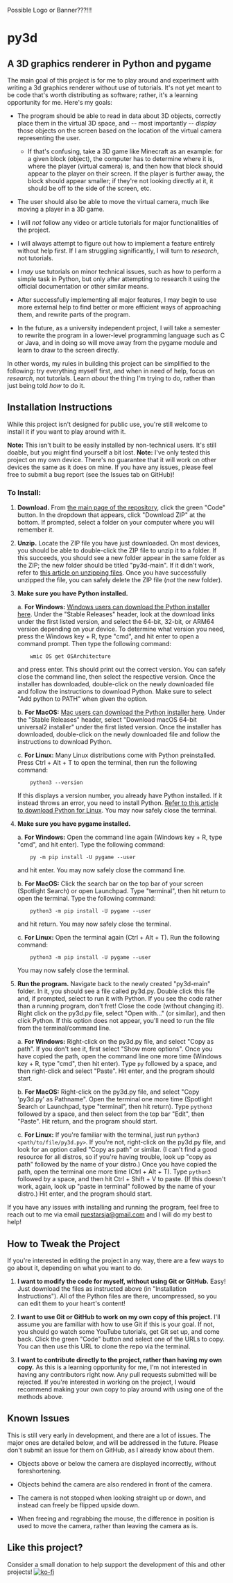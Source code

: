 Possible Logo or Banner???!!!

# py3d
## A 3D graphics renderer in Python and pygame

The main goal of this project is for me to play around and experiment with writing a 3d graphics renderer without use of tutorials. It's not yet meant to be code that's worth distributing as software; rather, it's a learning opportunity for me. Here's my goals:

* The program should be able to read in data about 3D objects, correctly place them in the virtual 3D space, and -- most importantly -- *display* those objects on the screen based on the location of the virtual camera representing the user.

    * If that's confusing, take a 3D game like Minecraft as an example: for a given block (object), the computer has to determine where it is, where the player (virtual camera) is, and then how that block should appear to the player on their screen. If the player is further away, the block should appear smaller; if they're not looking directly at it, it should be off to the side of the screen, etc.

* The user should also be able to move the virtual camera, much like moving a player in a 3D game.

* I will *not* follow any video or article tutorials for major functionalities of the project.

* I will always attempt to figure out how to implement a feature entirely without help first. If I am struggling significantly, I will turn to *research*, not tutorials.

* I *may* use tutorials on minor technical issues, such as how to perform a simple task in Python, but only after attempting to research it using the official documentation or other similar means.

* After successfully implementing all major features, I may begin to use more external help to find better or more efficient ways of approaching them, and rewrite parts of the program.

* In the future, as a university independent project, I will take a semester to rewrite the program in a lower-level programming language such as C or Java, and in doing so will move away from the pygame module and learn to draw to the screen directly.

In other words, my rules in building this project can be simplified to the following: try everything myself first, and when in need of help, focus on *research*, not tutorials. Learn *about* the thing I'm trying to do, rather than just being told *how* to do it.

## Installation Instructions

While this project isn't designed for public use, you're still welcome to install it if you want to play around with it.

**Note:** This isn't built to be easily installed by non-technical users. It's still doable, but you might find yourself a bit lost.
**Note:** I've only tested this project on my own device. There's no guarantee that it will work on other devices the same as it does on mine. If you have any issues, please feel free to submit a bug report (see the Issues tab on GitHub)!

### To Install:

1. **Download.** From [the main page of the repository](https://github.com/ruestarsja/py3d), click the green "Code" button. In the dropdown that appears, click "Download ZIP" at the bottom. If prompted, select a folder on your computer where you will remember it.

2. **Unzip.** Locate the ZIP file you have just downloaded. On most devices, you should be able to double-click the ZIP file to unzip it to a folder. If this succeeds, you should see a new folder appear in the same folder as the ZIP; the new folder should be titled "py3d-main". If it didn't work, refer to [this article on unzipping files](https://www.greengeeks.com/tutorials/unzip-files-computer-devices/). Once you have successfully unzipped the file, you can safely delete the ZIP file (*not* the new folder).

3. **Make sure you have Python installed.**

    a. **For Windows:** [Windows users can download the Python installer here](https://www.python.org/downloads/windows/). Under the "Stable Releases" header, look at the download links under the first listed version, and select the 64-bit, 32-bit, or ARM64 version depending on your device. To determine what version you need, press the Windows key + R, type "cmd", and hit enter to open a command prompt. Then type the following command:
    ```
        wmic OS get OSArchitecture
    ```
    and press enter. This should print out the correct version. You can safely close the command line, then select the respective version. Once the installer has downloaded, double-click on the newly downloaded file and follow the instructions to download Python. Make sure to select "Add python to PATH" when given the option.

    b. **For MacOS:** [Mac users can download the Python installer here](https://www.python.org/downloads/macos/). Under the "Stable Releases" header, select "Download macOS 64-bit universal2 installer" under the first listed version. Once the installer has downloaded, double-click on the newly downloaded file and follow the instructions to download Python.

    c. **For Linux:** Many Linux distributions come with Python preinstalled. Press Ctrl + Alt + T to open the terminal, then run the following command:
    ```
        python3 --version
    ```
    If this displays a version number, you already have Python installed. If it instead throws an error, you need to install Python. [Refer to this article to download Python for Linux](https://www.geeksforgeeks.org/how-to-install-python-on-linux/). You may now safely close the terminal.

4. **Make sure you have pygame installed.**

    a. **For Windows:** Open the command line again (Windows key + R, type "cmd", and hit enter). Type the following command:
    ```
        py -m pip install -U pygame --user
    ```
    and hit enter. You may now safely close the command line.

    b. **For MacOS:** Click the search bar on the top bar of your screen (Spotlight Search) or open Launchpad. Type "terminal", then hit return to open the terminal. Type the following command:
    ```
        python3 -m pip install -U pygame --user
    ```
    and hit return. You may now safely close the terminal.

    c. **For Linux:** Open the terminal again (Ctrl + Alt + T). Run the following command:
    ```
        python3 -m pip install -U pygame --user
    ```
    You may now safely close the terminal.

5. **Run the program.** Navigate back to the newly created "py3d-main" folder. In it, you should see a file called py3d.py. Double click this file and, if prompted, select to run it with Python. If you see the code rather than a running program, don't fret! Close the code (without changing it). Right click on the py3d.py file, select "Open with..." (or similar), and then click Python. If this option does not appear, you'll need to run the file from the terminal/command line.

    a. **For Windows:** Right-click on the py3d.py file, and select "Copy as path". If you don't see it, first select "Show more options". Once you have copied the path, open the command line one more time (Windows key + R, type "cmd", then hit enter). Type `py` followed by a space, and then right-click and select "Paste". Hit enter, and the program should start.

    b. **For MacOS:** Right-click on the py3d.py file, and select "Copy 'py3d.py' as Pathname". Open the terminal one more time (Spotlight Search or Launchpad, type "terminal", then hit return). Type `python3` followed by a space, and then select from the top bar "Edit", then "Paste". Hit return, and the program should start.

    c. **For Linux:** If you're familiar with the terminal, just run `python3 <path/to/file/py3d.py>`. If you're not, right-click on the py3d.py file, and look for an option called "Copy as path" or similar. (I can't find a good resource for all distros, so if you're having trouble, look up "copy as path" followed by the name of your distro.) Once you have copied the path, open the terminal one more time (Ctrl + Alt + T). Type `python3` followed by a space, and then hit Ctrl + Shift + V to paste. (If this doesn't work, again, look up "paste in terminal" followed by the name of your distro.) Hit enter, and the program should start.

If you have any issues with installing and running the program, feel free to reach out to me via email [ruestarsja@gmail.com](mailto:ruestarsja@gmail.com) and I will do my best to help!

## How to Tweak the Project

If you're interested in editing the project in any way, there are a few ways to go about it, depending on what you want to do.

1. **I want to modify the code for myself, without using Git or GitHub.** Easy! Just download the files as instructed above (in "Installation Instructions"). All of the Python files are there, uncompressed, so you can edit them to your heart's content!

2. **I want to use Git or GitHub to work on my own copy of this project.** I'll assume you are familiar with how to use Git if this is your goal. If not, you should go watch some YouTube tutorials, get Git set up, and come back. Click the green "Code" button and select one of the URLs to copy. You can then use this URL to clone the repo via the terminal.

3. **I want to contribute directly to the project, rather than having my own copy.** As this is a learning opportunity for me, I'm not interested in having any contributors right now. Any pull requests submitted will be rejected. If you're interested in working on the project, I would recommend making your own copy to play around with using one of the methods above.

## Known Issues

This is still very early in development, and there are a lot of issues. The major ones are detailed below, and will be addressed in the future. Please don't submit an issue for them on GitHub, as I already know about them.

* Objects above or below the camera are displayed incorrectly, without foreshortening.

* Objects behind the camera are also rendered in front of the camera.

* The camera is not stopped when looking straight up or down, and instead can freely be flipped upside down.

* When freeing and regrabbing the mouse, the difference in position is used to move the camera, rather than leaving the camera as is.

## Like this project?

Consider a small donation to help support the development of this and other projects!
[![ko-fi](https://ko-fi.com/img/githubbutton_sm.svg)](https://ko-fi.com/Y8Y51FWJON)